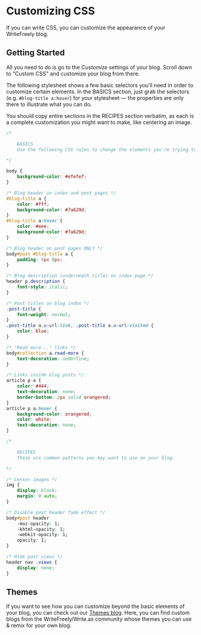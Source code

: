 # Customizing CSS

If you can write CSS, you can customize the appearance of your WriteFreely blog.

<!--more-->

## Getting Started

All you need to do is go to the _Customize_ settings of your blog. Scroll down to "Custom CSS" and customize your blog from there.

The following stylesheet shows a few basic selectors you'll need in order to customize certain elements. In the BASICS section, just grab the selectors (e.g. ```#blog-title a:hover```) for your stylesheet — the properties are only there to illustrate what you can do.

You should copy entire sections in the RECIPES section verbatim, as each is a complete customization you might want to make, like centering an image.

```CSS
/*

    BASICS
    Use the following CSS rules to change the elements you're trying to customize.

*/

body {
    background-color: #efefef;
}

/* Blog header on index and post pages */
#blog-title a {
    color: #fff;
    background-color: #7a629d;
}
#blog-title a:hover {
    color: #eee;
    background-color: #7a629d;
}

/* Blog header on post pages ONLY */
body#post #blog-title a {
    padding: 4px 8px;
}

/* Blog description (underneath title) on index page */
header p.description {
    font-style: italic;
}

/* Post titles on blog index */
.post-title {
    font-weight: normal;
}
.post-title a.u-url:link, .post-title a.u-url:visited {
    color: blue;
}

/* "Read more..." links */
body#collection a.read-more {
    text-decoration: underline;
}

/* Links inside blog posts */
article p a {
    color: #444;
    text-decoration: none;
    border-bottom: 2px solid orangered;
}
article p a:hover {
    background-color: orangered;
    color: white;
    text-decoration: none;
}

/*

    RECIPES
    These are common patterns you may want to use on your blog.

*/

/* Center images */
img {
    display: block;
    margin: 0 auto;
}

/* Disable post header fade effect */
body#post header
    -moz-opacity: 1;
    -khtml-opacity: 1;
    -webkit-opacity: 1;
    opacity: 1;
}

/* Hide post views */
header nav .views {
    display: none;
}

```

## Themes

If you want to see how you can customize beyond the basic elements of your blog, you can check out our [Themes blog](https://write.as/themes). Here, you can find custom blogs from the WriteFreely/Write.as community whose themes you can use & remix for your own blog.
